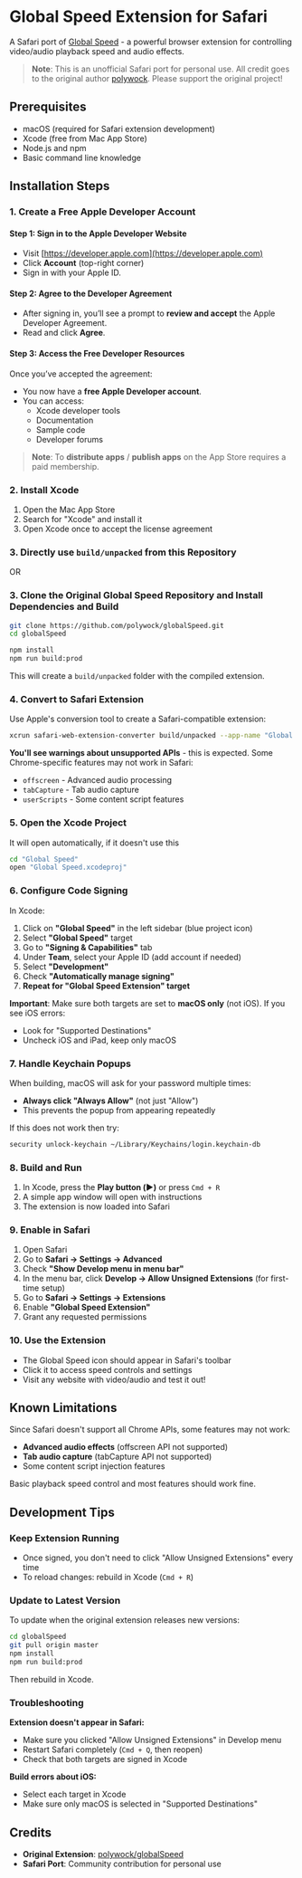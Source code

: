 # Global Speed Extension for Safari

A Safari port of [Global Speed](https://github.com/polywock/globalSpeed) - a powerful browser extension for controlling video/audio playback speed and audio effects.

> **Note**: This is an unofficial Safari port for personal use. All credit goes to the original author [polywock](https://github.com/polywock). Please support the original project!


## Prerequisites

- macOS (required for Safari extension development)
- Xcode (free from Mac App Store)
- Node.js and npm
- Basic command line knowledge

## Installation Steps

### 1. Create a Free Apple Developer Account

#### Step 1: Sign in to the Apple Developer Website
- Visit [https://developer.apple.com](https://developer.apple.com)
- Click **Account** (top-right corner)
- Sign in with your Apple ID.

#### Step 2: Agree to the Developer Agreement
- After signing in, you’ll see a prompt to **review and accept** the Apple Developer Agreement.
- Read and click **Agree**.

#### Step 3: Access the Free Developer Resources
Once you’ve accepted the agreement:
- You now have a **free Apple Developer account**.  
- You can access:
  - Xcode developer tools
  - Documentation
  - Sample code
  - Developer forums

> **Note**: To **distribute apps** / **publish apps** on the App Store requires a paid membership.


### 2. Install Xcode

1. Open the Mac App Store
2. Search for "Xcode" and install it
3. Open Xcode once to accept the license agreement

### 3. Directly use `build/unpacked` from this Repository

OR

### 3. Clone the Original Global Speed Repository and Install Dependencies and Build

```bash
git clone https://github.com/polywock/globalSpeed.git
cd globalSpeed

npm install
npm run build:prod
```

This will create a `build/unpacked` folder with the compiled extension.

### 4. Convert to Safari Extension

Use Apple's conversion tool to create a Safari-compatible extension:

```bash
xcrun safari-web-extension-converter build/unpacked --app-name "Global Speed"
```

**You'll see warnings about unsupported APIs** - this is expected. Some Chrome-specific features may not work in Safari:
- `offscreen` - Advanced audio processing
- `tabCapture` - Tab audio capture
- `userScripts` - Some content script features

### 5. Open the Xcode Project

It will open automatically, if it doesn't use this

```bash
cd "Global Speed"
open "Global Speed.xcodeproj"
```

### 6. Configure Code Signing

In Xcode:

1. Click on **"Global Speed"** in the left sidebar (blue project icon)
2. Select **"Global Speed"** target
3. Go to **"Signing & Capabilities"** tab
4. Under **Team**, select your Apple ID (add account if needed)
5. Select **"Development"**
6. Check **"Automatically manage signing"**
7. **Repeat for "Global Speed Extension" target**

**Important**: Make sure both targets are set to **macOS only** (not iOS). If you see iOS errors:
- Look for "Supported Destinations" 
- Uncheck iOS and iPad, keep only macOS

### 7. Handle Keychain Popups

When building, macOS will ask for your password multiple times:
- **Always click "Always Allow"** (not just "Allow")
- This prevents the popup from appearing repeatedly

If this does not work then try:

```bash
security unlock-keychain ~/Library/Keychains/login.keychain-db
```

### 8. Build and Run

1. In Xcode, press the **Play button (▶️)** or press `Cmd + R`
2. A simple app window will open with instructions
3. The extension is now loaded into Safari

### 9. Enable in Safari

1. Open Safari
2. Go to **Safari → Settings → Advanced**
3. Check **"Show Develop menu in menu bar"**
4. In the menu bar, click **Develop → Allow Unsigned Extensions** (for first-time setup)
5. Go to **Safari → Settings → Extensions**
6. Enable **"Global Speed Extension"**
7. Grant any requested permissions

### 10. Use the Extension

- The Global Speed icon should appear in Safari's toolbar
- Click it to access speed controls and settings
- Visit any website with video/audio and test it out!

## Known Limitations

Since Safari doesn't support all Chrome APIs, some features may not work:

- **Advanced audio effects** (offscreen API not supported)
- **Tab audio capture** (tabCapture API not supported)
- Some content script injection features

Basic playback speed control and most features should work fine.

## Development Tips

### Keep Extension Running

- Once signed, you don't need to click "Allow Unsigned Extensions" every time
- To reload changes: rebuild in Xcode (`Cmd + R`)

### Update to Latest Version

To update when the original extension releases new versions:

```bash
cd globalSpeed
git pull origin master
npm install
npm run build:prod
```

Then rebuild in Xcode.

### Troubleshooting

**Extension doesn't appear in Safari:**
- Make sure you clicked "Allow Unsigned Extensions" in Develop menu
- Restart Safari completely (`Cmd + Q`, then reopen)
- Check that both targets are signed in Xcode

**Build errors about iOS:**
- Select each target in Xcode
- Make sure only macOS is selected in "Supported Destinations"


## Credits

- **Original Extension**: [polywock/globalSpeed](https://github.com/polywock/globalSpeed)
- **Safari Port**: Community contribution for personal use
